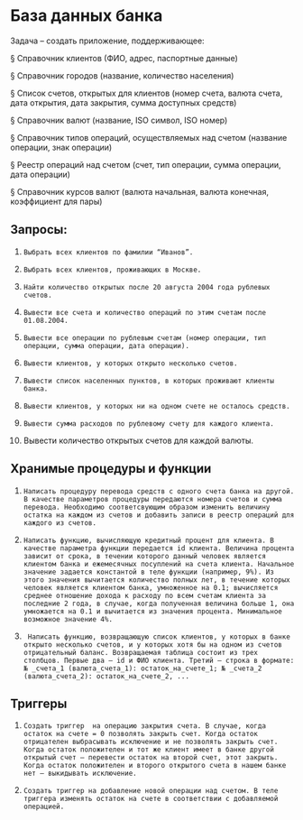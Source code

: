 # База данных банка

Задача – создать приложение, поддерживающее:

 

§  Справочник клиентов (ФИО, адрес, паспортные данные)

§  Справочник городов (название, количество населения)

§  Список счетов, открытых для клиентов (номер счета, валюта счета, дата открытия, дата закрытия, сумма доступных средств)

§  Справочник валют (название, ISO символ, ISO номер)

§  Справочник типов операций, осуществляемых над счетом (название операции, знак операции)

§  Реестр операций над счетом (счет, тип операции, сумма операции, дата операции)

§  Справочник курсов валют (валюта начальная, валюта конечная, коэффициент для пары)

 

## Запросы:

1.     Выбрать всех клиентов по фамилии “Иванов”.

2.     Выбрать всех клиентов, проживающих в Москве.

3.     Найти количество открытых после 20 августа 2004 года рублевых счетов.

4.     Вывести все счета и количество операций по этим счетам после 01.08.2004.

5.     Вывести все операции по рублевым счетам (номер операции, тип операции, сумма операции, дата операции).

6.     Вывести клиентов, у которых открыто несколько счетов.

7.     Вывести список населенных пунктов, в которых проживают клиенты банка.

8.     Вывести клиентов, у которых ни на одном счете не осталось средств.

9.     Вывести сумма расходов по рублевому счету для каждого клиента.

10.   Вывести количество открытых счетов для каждой валюты.


##   Хранимые процедуры и функции
1.     Написать процедуру перевода средств с одного счета банка на другой. В качестве параметров процедуры передаются номера счетов и сумма перевода. Необходимо соответсвующим образом изменить величину остатка на каждом из счетов и добавить записи в реестр операций для каждого из счетов.

2.     Написать функцию, вычисляющую кредитный процент для клиента. В качестве параметра функции передается id клиента. Величина процента зависит от срока, в течении которого данный человек является клиентом банка и ежемесячных посуплений на счета клиента. Начальное значение задается константой в теле функции (например, 9%). Из этого значения вычитается количество полных лет, в течение которых человек является клиентом банка, умноженное на 0.1; вычисляется среднее отношение дохода к расходу по всем счетам клиента за последние 2 года, в случае, когда полученная величина больше 1, она умножается на 0.1 и вычитается из значения процента. Минимальное возможное значение 4%.

3.      Написать функцию, возвращающую список клиентов, у которых в банке открыто несколько счетов, и у которых хотя бы на одном из счетов отрицательный баланс. Возвращаемая таблица состоит из трех столбцов. Первые два – id и ФИО клиента. Третий – строка в формате: № _счета_1 (валюта_счета_1): остаток_на_счете_1; № _счета_2 (валюта_счета_2): остаток_на_счете_2, ...

##   Триггеры
1.     Создать триггер  на операцию закрытия счета. В случае, когда остаток на счете = 0 позволять закрыть счет. Когда остаток отрицателен выбрасывать исключение и не позволять закрыть счет. Когда остаток положителен и тот же клиент имеет в банке другой открытый счет – перевести остаток на второй счет, этот закрыть. Когда остаток положителен и второго открытого счета в нашем банке нет – выкидывать исключение.

2.     Создать триггер на добавление новой операции над счетом. В теле триггера изменять остаток на счете в соответствии с добавляемой операцией.
